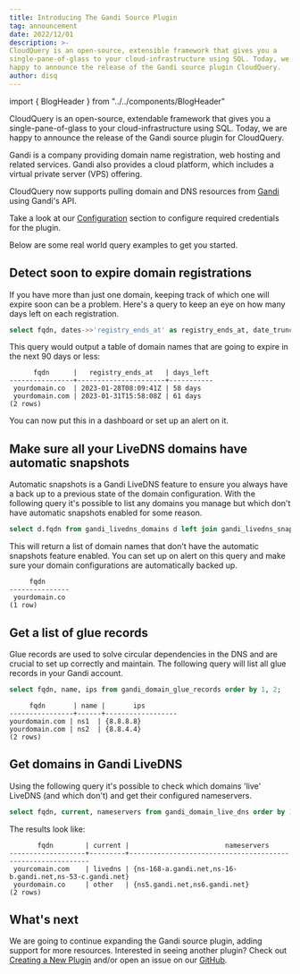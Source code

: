 ```yaml
---
title: Introducing The Gandi Source Plugin
tag: announcement
date: 2022/12/01
description: >-
CloudQuery is an open-source, extensible framework that gives you a
single-pane-of-glass to your cloud-infrastructure using SQL. Today, we are
happy to announce the release of the Gandi source plugin CloudQuery.
author: disq
---
```


import { BlogHeader } from "../../components/BlogHeader"

<BlogHeader/>

CloudQuery is an open-source, extendable framework that gives you a single-pane-of-glass to your cloud-infrastructure using SQL. Today, we are happy to announce the release of the Gandi source plugin for CloudQuery.

Gandi is a company providing domain name registration, web hosting and related services. Gandi also provides a cloud platform, which includes a virtual private server (VPS) offering.

CloudQuery now supports pulling domain and DNS resources from [Gandi](https://gandi.net/) using Gandi's API.

Take a look at our [Configuration](https://www.cloudquery.io/docs/plugins/sources/gandi/configuration) section to configure required credentials for the plugin.

Below are some real world query examples to get you started.

## Detect soon to expire domain registrations

If you have more than just one domain, keeping track of which one will expire soon can be a problem. Here's a query to keep an eye on how many days left on each registration.

```sql
select fqdn, dates->>'registry_ends_at' as registry_ends_at, date_trunc('day', (dates->>'registry_ends_at')::timestamp - current_timestamp) as days_left from gandi_domains where ((dates->>'registry_ends_at')::timestamp - interval '90 day') < current_timestamp order by 1;
```

This query would output a table of domain names that are going to expire in the next 90 days or less:

```
      fqdn      |   registry_ends_at   | days_left
----------------+----------------------+-----------
 yourdomain.co  | 2023-01-28T08:09:41Z | 58 days
 yourdomain.com | 2023-01-31T15:58:08Z | 61 days
(2 rows)
```

You can now put this in a dashboard or set up an alert on it.

## Make sure all your LiveDNS domains have automatic snapshots

Automatic snapshots is a Gandi LiveDNS feature to ensure you always have a back up to a previous state of the domain configuration. With the following query it's possible to list any domains you manage but which don't have automatic snapshots enabled for some reason.

```sql
select d.fqdn from gandi_livedns_domains d left join gandi_livedns_snapshots s on s.fqdn=d.fqdn and s.automatic where s.fqdn is null;
```

This will return a list of domain names that don't have the automatic snapshots feature enabled. You can set up on alert on this query and make sure your domain configurations are automatically backed up.

```
     fqdn
---------------
 yourdomain.co
(1 row)
```


## Get a list of glue records

Glue records are used to solve circular dependencies in the DNS and are crucial to set up correctly and maintain. The following query will list all glue records in your Gandi account.

```sql
select fqdn, name, ips from gandi_domain_glue_records order by 1, 2;
```
```
     fqdn       | name |       ips
----------------+------+------------------
yourdomain.com | ns1  | {8.8.8.8}
yourdomain.com | ns2  | {8.8.4.4}
(2 rows)
```

## Get domains in Gandi LiveDNS

Using the following query it's possible to check which domains 'live' LiveDNS (and which don't) and get their configured nameservers.

```sql
select fqdn, current, nameservers from gandi_domain_live_dns order by 1;
```

The results look like:

```
       fqdn        | current |                        nameservers
-------------------+---------+------------------------------------------------------------
 yourcomain.com    | livedns | {ns-168-a.gandi.net,ns-16-b.gandi.net,ns-53-c.gandi.net}
 yourdomain.co     | other   | {ns5.gandi.net,ns6.gandi.net}
(2 rows)
```

## What's next

We are going to continue expanding the Gandi source plugin, adding support for more resources. Interested in seeing another plugin? Check out [Creating a New Plugin](/docs/developers/creating-new-plugin) and/or open an issue on our [GitHub](https://github.com/cloudquery/cloudquery).
